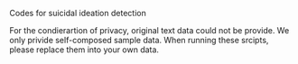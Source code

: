 Codes for suicidal ideation detection 

For the condierartion of privacy, original text data could not be provide. We only privide self-composed sample data. When running these srcipts, please replace them into your own data.

